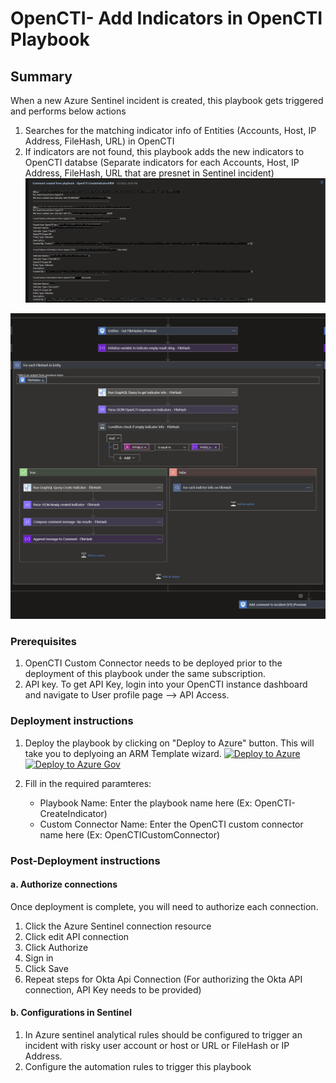 # OpenCTI- Add Indicators in OpenCTI Playbook
 ## Summary
 When a new Azure Sentinel incident is created, this playbook gets triggered and performs below actions
 1. Searches for the matching indicator info of Entities (Accounts, Host, IP Address, FileHash, URL) in OpenCTI 
 2. If indicators are not found, this playbook adds the new indicators to OpenCTI databse (Separate indicators for each Accounts, Host, IP Address, FileHash, URL that are presnet in Sentinel incident)
    ![Comment example](./images/IncidentCommentCreateindicator.png)



![Playbook Designer view](./images/CreateIndicatorOpenCTIworkflow.png)<br>

### Prerequisites 
1. OpenCTI Custom Connector needs to be deployed prior to the deployment of this playbook under the same subscription.
2. API key. To get API Key, login into your OpenCTI instance dashboard and navigate to User profile page --> API Access.

### Deployment instructions 
1. Deploy the playbook by clicking on "Deploy to Azure" button. This will take you to deplyoing an ARM Template wizard.
[![Deploy to Azure](https://aka.ms/deploytoazurebutton)](https://portal.azure.com/#create/Microsoft.Template/uri/https%3A%2F%2Fraw.githubusercontent.com%2FAzure%2FAzure-Sentinel%2Fmaster%2FSolutions%2FOpenCTI%2FPlaybooks%2FOpenCTIPlaybooks%2FOpenCTI-CreateIndicator%2Fazuredeploy.json)
[![Deploy to Azure Gov](https://aka.ms/deploytoazuregovbutton)](https://portal.azure.us/#create/Microsoft.Template/uri/https%3A%2F%2Fraw.githubusercontent.com%2FAzure%2FAzure-Sentinel%2Fmaster%2FSolutions%2FOpenCTI%2FPlaybooks%2F%2FOpenCTIPlaybooks%2FOpenCTI-CreateIndicator%2Fazuredeploy.json)

2. Fill in the required paramteres:
    * Playbook Name: Enter the playbook name here (Ex: OpenCTI-CreateIndicator)
    * Custom Connector Name: Enter the OpenCTI custom connector name here (Ex: OpenCTICustomConnector)
    
### Post-Deployment instructions 
#### a. Authorize connections
Once deployment is complete, you will need to authorize each connection.
1.	Click the Azure Sentinel connection resource
2.	Click edit API connection
3.	Click Authorize
4.	Sign in
5.	Click Save
6.	Repeat steps for Okta Api  Connection (For authorizing the Okta API connection, API Key needs to be provided)
#### b. Configurations in Sentinel
1. In Azure sentinel analytical rules should be configured to trigger an incident with risky user account or host or URL or FileHash or IP Address. 
2. Configure the automation rules to trigger this playbook
